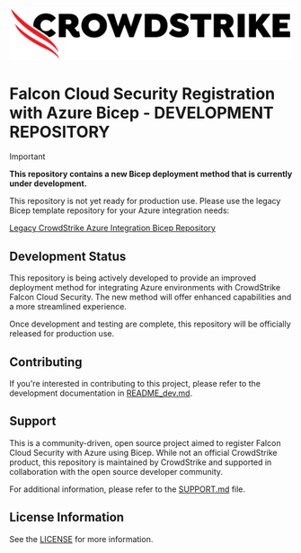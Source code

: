 ![CrowdStrike Falcon](https://raw.githubusercontent.com/CrowdStrike/falconpy/main/docs/asset/cs-logo.png)

# Falcon Cloud Security Registration with Azure Bicep - DEVELOPMENT REPOSITORY

> [!IMPORTANT]
> **This repository contains a new Bicep deployment method that is currently under development.**
> 
> This repository is not yet ready for production use. Please use the legacy Bicep template repository for your Azure integration needs:
> 
> [Legacy CrowdStrike Azure Integration Bicep Repository](https://github.com/CrowdStrike/cs-azure-integration-bicep)

## Development Status

This repository is being actively developed to provide an improved deployment method for integrating Azure environments with CrowdStrike Falcon Cloud Security. The new method will offer enhanced capabilities and a more streamlined experience.

Once development and testing are complete, this repository will be officially released for production use.

## Contributing

If you're interested in contributing to this project, please refer to the development documentation in [README_dev.md](README_dev.md).

## Support

This is a community-driven, open source project aimed to register Falcon Cloud Security with Azure using Bicep. While not an official CrowdStrike product, this repository is maintained by CrowdStrike and supported in collaboration with the open source developer community.

For additional information, please refer to the [SUPPORT.md](SUPPORT.md) file.

## License Information

See the [LICENSE](LICENSE) for more information.
